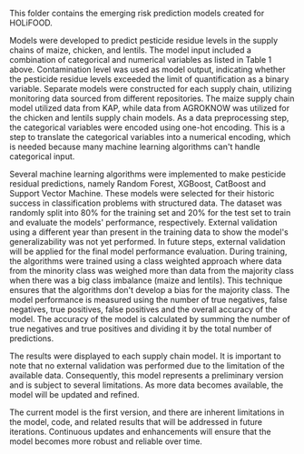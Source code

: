This folder contains the emerging risk prediction models created for HOLiFOOD.

Models were developed to predict pesticide residue levels in the supply chains of maize, chicken, and lentils. The model input included a combination of categorical and numerical variables as listed in Table 1 above. Contamination level was used as model output, indicating whether the pesticide residue levels exceeded the limit of quantification as a binary variable. Separate models were constructed for each supply chain, utilizing monitoring data sourced from different repositories. The maize supply chain model utilized data from KAP, while data from AGROKNOW was utilized for the chicken and lentils supply chain models. As a data preprocessing step, the categorical variables were encoded using one-hot encoding. This is a step to translate the categorical variables into a numerical encoding, which is needed because many machine learning algorithms can't handle categorical input. 

Several machine learning algorithms were implemented to make pesticide residual predictions, namely Random Forest, XGBoost, CatBoost and Support Vector Machine. These models were selected for their historic success in classification problems with structured data. The dataset was randomly split into 80% for the training set and 20% for the test set to train and evaluate the models' performance, respectively. External validation using a different year than present in the training data to show the model's generalizability was not yet performed. In future steps, external validation will be applied for the final model performance evaluation. During training, the algorithms were trained using a class weighted approach where data from the minority class was weighed more than data from the majority class when there was a big class imbalance (maize and lentils). This technique ensures that the algorithms don't develop a bias for the majority class. The model performance is measured using the number of true negatives, false negatives, true positives, false positives and the overall accuracy of the model. The accuracy of the model is calculated by summing the number of true negatives and true positives and dividing it by the total number of predictions.

The results were displayed to each supply chain model. It is important to note that no external validation was performed due to the limitation of the available data. Consequently, this model represents a preliminary version and is subject to several limitations. As more data becomes available, the model will be updated and refined.

The current model is the first version, and there are inherent limitations in the model, code, and related results that will be addressed in future iterations.  Continuous updates and enhancements will ensure that the model becomes more robust and reliable over time.
